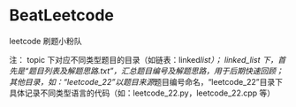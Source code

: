 # BeatLeetcode

leetcode 刷题小粉队

注：
topic 下对应不同类型题目的目录（如链表：linked*list）；
linked_list 下，首先是“题目列表及解题思路.txt”，汇总题目编号及解题思路，用于后期快速回顾；其他目录，如：“leetcode_22”以题目来源*题目编号命名，“leetcode_22”目录下具体记录不同类型语言的代码（如：leetcode_22.py，leetcode_22.cpp 等）
